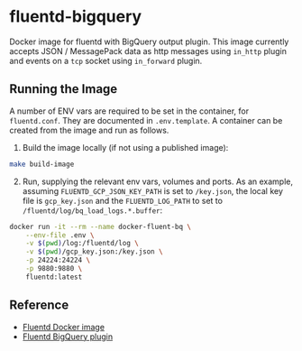 # fluentd-bigquery

Docker image for fluentd with BigQuery output plugin. This image currently accepts JSON / MessagePack data as http messages using `in_http` plugin and events on a `tcp` socket using `in_forward` plugin.

## Running the Image
A number of ENV vars are required to be set in the container, for `fluentd.conf`. They are documented in `.env.template`. A container can be created from the image and run as follows.
1. Build the image locally (if not using a published image):

```sh
make build-image
```
2. Run, supplying the relevant env vars, volumes and ports. As an example, assuming `FLUENTD_GCP_JSON_KEY_PATH` is set to `/key.json`, the local key file is `gcp_key.json` and the `FLUENTD_LOG_PATH` to set to `/fluentd/log/bq_load_logs.*.buffer`:

```sh
docker run -it --rm --name docker-fluent-bq \
    --env-file .env \
    -v $(pwd)/log:/fluentd/log \
    -v $(pwd)/gcp_key.json:/key.json \
    -p 24224:24224 \
    -p 9880:9880 \
    fluentd:latest
```

## Reference
* [Fluentd Docker image](https://hub.docker.com/r/fluent/fluentd/)
* [Fluentd BigQuery plugin](https://github.com/fluent-plugins-nursery/fluent-plugin-bigquery)
